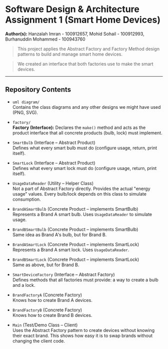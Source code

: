 # Software Design & Architecture Assignment 1 (Smart Home Devices)

**Author(s):** Hanzalah Imran - 100912657, Mohid Sohail - 100912993, Burhanuddin Mohammed - 100943760

> This project applies the Abstract Factory and Factory Method design patterns to build and manage smart home devices.

> We created an interface that both factories use to make the smart devices.
---

## Repository Contents

- `uml diagram/`  
  Contains the class diagrams and any other designs we might have used (PNG, SVG).

- `factory/`  
  **Factory (Interface):** Declares the `make()` method and acts as the product interface that all concrete products (bulb, lock) must implement.

- `SmartBulb` (Interface – Abstract Product)  
  Defines what every smart bulb must do (configure usage, return, print itself).

- `SmartLock` (Interface – Abstract Product)  
  Defines what every smart lock must do (configure usage, return, print itself).

- `UsageDataReader` (Utility – Helper Class)  
  Not a part of Abstract Factory directly. Provides the actual "energy usage" values. Every bulb/lock depends on this class to simulate consumption.

- `BrandASmartBulb` (Concrete Product – implements SmartBulb)  
  Represents a Brand A smart bulb. Uses `UsageDataReader` to simulate usage.

- `BrandBSmartBulb` (Concrete Product – implements SmartBulb)  
  Same idea as Brand A's bulb, but for Brand B.

- `BrandASmartLock` (Concrete Product – implements SmartLock)  
  Represents a Brand A smart lock. Uses `UsageDataReader`.

- `BrandBSmartLock` (Concrete Product – implements SmartLock)  
  Same as above, but for Brand B.

- `SmartDeviceFactory` (Interface – Abstract Factory)  
  Defines methods that all factories must provide: a way to create a bulb and a lock.

- `BrandFactoryA` (Concrete Factory)  
  Knows how to create Brand A devices.

- `BrandFactoryB` (Concrete Factory)  
  Knows how to create Brand B devices.

- `Main` (Test/Demo Class – Client)  
  Uses the Abstract Factory pattern to create devices without knowing their exact brand. This shows how easy it is to swap brands without changing the client code.
